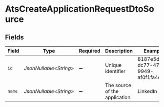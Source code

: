 # AtsCreateApplicationRequestDtoSource


## Fields

| Field                                | Type                                 | Required                             | Description                          | Example                              |
| ------------------------------------ | ------------------------------------ | ------------------------------------ | ------------------------------------ | ------------------------------------ |
| `id`                                 | *JsonNullable\<String>*              | :heavy_minus_sign:                   | Unique identifier                    | 8187e5da-dc77-475e-9949-af0f1fa4e4e3 |
| `name`                               | *JsonNullable\<String>*              | :heavy_minus_sign:                   | The source of the application        | LinkedIn                             |